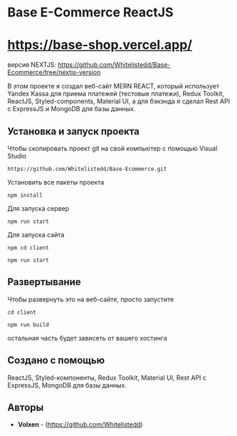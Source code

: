 # Base E-Commerce ReactJS

# https://base-shop.vercel.app/


версия NEXTJS: https://github.com/Whitelistedd/Base-Ecommerce/tree/nextjs-version


В этом проекте я создал веб-сайт MERN REACT, который использует
Yandex Kassa для приема платежей (тестовые платежи), Redux Toolkit,
ReactJS, Styled-components, Material UI,
а для бэкэнда я сделал Rest API с ExpressJS и MongoDB для базы данных.

## Установка и запуск проекта

Чтобы скопировать проект git на свой компьютер с помощью Visual Studio

```
https://github.com/Whitelistedd/Base-Ecommerce.git
```

Установить все пакеты проекта

```
npm install
```

Для запуска сервер

```
npm run start
```

Для запуска сайта

```
npm cd client
```

```
npm run start
```

## Развертывание

Чтобы развернуть это на веб-сайте, просто запустите

```
cd client
```

```
npm run build
```

остальная часть будет зависеть от вашего хостинга

## Создано с помощью

ReactJS,
Styled-компоненты,
Redux Toolkit,
Material UI,
Rest API с ExpressJS,
MongoDB для базы данных.

## Авторы

- **Volxen** - (https://github.com/Whitelistedd)
